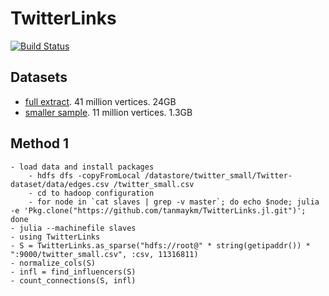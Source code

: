 # TwitterLinks

[![Build Status](https://travis-ci.org/tanmaykm/TwitterLinks.jl.svg?branch=master)](https://travis-ci.org/tanmaykm/TwitterLinks.jl)

## Datasets
- [full extract](http://twitter.mpi-sws.org/data-icwsm2010.html). 41 million vertices. 24GB 
- [smaller sample](http://socialcomputing.asu.edu/datasets/Twitter). 11 million vertices. 1.3GB

## Method 1

````
- load data and install packages
    - hdfs dfs -copyFromLocal /datastore/twitter_small/Twitter-dataset/data/edges.csv /twitter_small.csv
    - cd to hadoop configuration
    - for node in `cat slaves | grep -v master`; do echo $node; julia -e 'Pkg.clone("https://github.com/tanmaykm/TwitterLinks.jl.git")'; done
- julia --machinefile slaves
- using TwitterLinks
- S = TwitterLinks.as_sparse("hdfs://root@" * string(getipaddr()) * ":9000/twitter_small.csv", :csv, 11316811)
- normalize_cols(S)
- infl = find_influencers(S)
- count_connections(S, infl)
````
